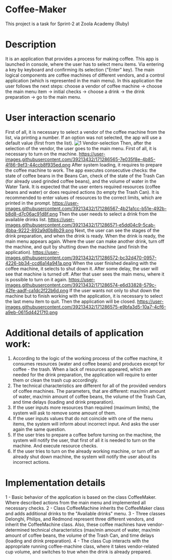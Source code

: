 # Coffee-Maker
This project is a task for Sprint-2 at Zoola Academy (Ruby)

# Description
It is an application that provides a process for making coffee. This app is launched in console, where the user has to select menu items. Via entering a key by keyboard and confirming its selection ("Enter" key).
The main logical components are coffee machines of different vendors, and a control application (which is represented in the main menu).
In this application the user follows the next steps: choose a vendor of coffee machine -> choose the main menu item -> initial checks -> choose a drink -> the drink preparation -> go to the main menu.

# User interaction scenario
First of all, it is necessary to select a vendor of the coffee machine from the list, via printing a number. If an option was not selected, the app will use a default value (first from the list).
![1  Vendor-selection](https://user-images.githubusercontent.com/39213432/171286562-d64f7d60-9601-4437-bf76-ff9922406250.png)
Then, after the selection of the vendor, the user goes to the main menu.
First of all, it is necessary to turn on the machine.
https://user-images.githubusercontent.com/39213432/171286565-7e035f8e-4b85-4f86-9ef3-44ccb8f935ed.png
After system loading, it requires to prepare the coffee machine to work. The app executes consecutive checks: the state of coffee beans in the Beans Can, check of the state of the Trash Can (for already used grinded coffee beans), and the volume of water in the Water Tank. It is expected that the user enters required resources (coffee beans and water) or does required actions (to empty the Trash Can). It is recommended to enter values of resources to the correct limits, which are printed in the prompt.
https://user-images.githubusercontent.com/39213432/171286567-4b21a1cc-b51e-492b-b8d8-d7c06ac91d8f.png
Then the user needs to select a drink from the available drinks list.
https://user-images.githubusercontent.com/39213432/171286571-e5dd04c9-5cab-4bba-9222-892a9d0b8b29.png
Next, the user can see the stages of the drink preparation, and when the drink is ready. When the drink is ready, the main menu appears again. Where the user can make another drink, turn off the machine, and quit by shutting down the machine (and finish the application).
https://user-images.githubusercontent.com/39213432/171286572-bc32d470-0957-4226-bb34-ccd6a14a941a.png
When the user finished dealing with the coffee machine, it selects to shut down it. After some delay, the user will see that machine is turned off. After that user sees the main menu, where it is possible to turn on it again.
https://user-images.githubusercontent.com/39213432/171286574-e6d33828-579c-42fe-aadf-ca1dc2f22b6d.png
If the user wants not only to shut down the machine but to finish working with the application, it is necessary to select the last menu item to quit. Then the application will be closed.
https://user-images.githubusercontent.com/39213432/171286575-e9bfa3d5-10a7-4cf6-a9eb-0615d44217f0.png

# Additional details of application work:
1) According to the logic of the working process of the coffee machine, it consumes resources (water and coffee beans) and produces except for coffee - the trash. When a lack of resources appeared, which are needed for the drink preparation, the application will require to enter them or clean the trash cup accordingly.
2) The technical characteristics are different for all of the provided vendors of coffee machines. The parameters, that are different: max/min amount of water, max/min amount of coffee beans, the volume of the Trash Can, and time delays (loading and drink preparation).
3) If the user inputs more resources than required (maximum limits), the system will ask to remove some amount of them.
4) If the user inputs values that do not coincide with one of the menu items, the system will inform about incorrect input. And asks the user again the same question.
5) If the user tries to prepare a coffee before turning on the machine, the system will notify the user, that first of all it is needed to turn on the machine. And execute resource checks.
6) If the user tries to turn on the already working machine, or turn off an already shut down machine, the system will notify the user about its incorrect actions.

# Implementation details
1 - Basic behavior of the application is based on the class CoffeeMaker. Where described actions from the main menu and implemented all necessary checks.
2 - Class CoffeeMachine inherits the CoffeeMaker class and adds additional drinks to the "Available drinks" menu.
3 - Three classes Delonghi, Philips, and Redmond represent three different vendors, and inherit the CoffeeMachine class. Also, these coffee machines have vendor-determined technical characteristics (max/min amount of water, max/min amount of coffee beans, the volume of the Trash Can, and time delays (loading and drink preparation).
4 - The class Cup interacts with the appropriate running coffee-machine class, where it takes vendor-related cup volume, and switches to true when the drink is already prepared.



